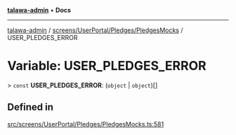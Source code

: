 [**talawa-admin**](../../../../../README.md) • **Docs**

***

[talawa-admin](../../../../../modules.md) / [screens/UserPortal/Pledges/PledgesMocks](../README.md) / USER\_PLEDGES\_ERROR

# Variable: USER\_PLEDGES\_ERROR

\> `const` **USER\_PLEDGES\_ERROR**: (`object` \| `object`)[]

## Defined in

[src/screens/UserPortal/Pledges/PledgesMocks.ts:581](https://github.com/PalisadoesFoundation/talawa-admin/blob/084ac7e92dede9766b77e75cf296f40165965140/src/screens/UserPortal/Pledges/PledgesMocks.ts#L581)

